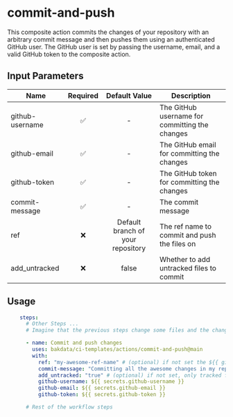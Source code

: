 # commit-and-push

This composite action commits the changes of your repository with an arbitrary commit message and then pushes
them using an authenticated GitHub user. The GitHub user is set by passing the username, email, and a valid GitHub token to the composite
action.

## Input Parameters

| Name            | Required |           Default Value           | Description                                    |
| --------------- | :------: | :-------------------------------: | ---------------------------------------------- |
| github-username |    ✅     |                 -                 | The GitHub username for committing the changes |
| github-email    |    ✅     |                 -                 | The GitHub email for committing the changes    |
| github-token    |    ✅     |                 -                 | The GitHub token for committing the changes    |
| commit-message  |    ✅     |                 -                 | The commit message                             |
| ref             |    ❌     | Default branch of your repository | The ref name to commit and push the files on   |
| add_untracked   |    ❌     |               false               | Whether to add untracked files to commit       |

## Usage

```yaml
    steps:
      # Other Steps ...
      # Imagine that the previous steps change some files and the changes need to be committed

      - name: Commit and push changes
        uses: bakdata/ci-templates/actions/commit-and-push@main
        with:
          ref: "my-awesome-ref-name" # (optional) if not set the ${{ github.event.repository.default_branch }} will fill the value
          commit-message: "Committing all the awesome changes in my repository!"
          add_untracked: "true" # (optional) if not set, only tracked files will be committed
          github-username: ${{ secrets.github-username }}
          github-email: ${{ secrets.github-email }}
          github-token: ${{ secrets.github-token }}

      # Rest of the workflow steps
```
